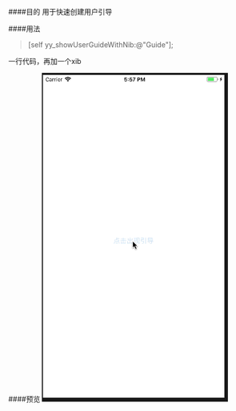 ####目的
用于快速创建用户引导

####用法
>[self yy_showUserGuideWithNib:@"Guide"];

一行代码，再加一个xib

####预览
![预览图](https://github.com/ouyongyong/YYUserGuide/blob/master/preview.gif)
